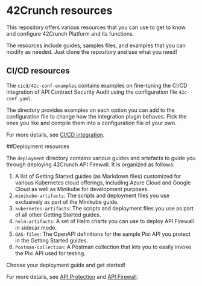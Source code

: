 # 42Crunch resources 

This repository offers various resources that you can use to get to know and configure 42Crunch Platform and its functions.

The resources include guides, samples files, and examples that you can modify as needed. Just clone the repository and use what you need!

## CI/CD resources

The `cicd/42c-conf-examples` contains examples on fine-tuning the CI/CD integration of API Contract Security Audit using the configuration file `42c-conf.yaml`. 

The directory provides examples on each option you can add to the configuration file to change how the integration plugin behaves. Pick the ones you like and compile them into a configuration file of your own.

For more details, see [CI/CD integration](https://docs.42crunch.com/latest/content/concepts/ci_cd_integration.htm).

##Deployment resources

The `deployment` directory contains various guides and artefacts to guide you through deploying 42Crunch API Firewall. It is organized as follows:

1. A list of Getting Started guides (as Markdown files) customized for various Kubernetes cloud offerings, including Azure Cloud and Google Cloud as well as Minikube for development purposes.
2. `minikube-artifacts`: The scripts and deployment files you use exclusively as part of the Minikube guide.
3. `kubernetes-artifacts`: The scripts and deployment files you use as part of all other Getting Started guides.
4. `helm-artifacts`: A set of Helm charts you can use to deploy API Firewall in sidecar mode.
5. `OAS-files`: The OpenAPI definitions for the sample Pixi API you protect in the Getting Started guides.
6. `Postman-collection`: A Postman collection that lets you to easily invoke the Pixi API used for testing.

Choose your deployment guide and get started!

For more details, see [API Protection](https://docs.42crunch.com/latest/content/concepts/api_protection.htm) and [API Firewall](https://docs.42crunch.com/latest/content/concepts/api_firewall.htm).